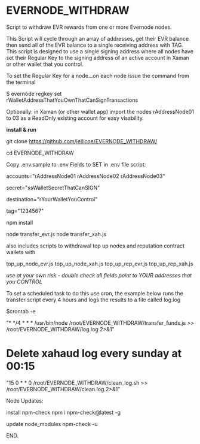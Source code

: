 # EVERNODE_WITHDRAW
Script to withdraw EVR rewards from one or more Evernode nodes.

This Script will cycle through an array of addresses, get their EVR balance then send all of the EVR balance to a single receiving address with TAG. This script is designed to use a single signing address where all nodes have set their Regular Key to the signing address of an active account in Xaman or other wallet that you control.

To set the Regular Key for a node...on each node issue the command from the terminal 

$ evernode regkey set rWalletAddressThatYouOwnThatCanSignTransactions

Optionally: in Xaman (or other wallet app) import the nodes rAddressNode01 to 03 as a ReadOnly existing account for easy visability.

**install & run**

git clone https://github.com/jellicoe/EVERNODE_WITHDRAW/

cd EVERNODE_WITHDRAW

Copy .env.sample to .env
Fields to SET in .env file script:

accounts="rAddressNode01
rAddressNode02
rAddressNode03"

secret="ssWalletSecretThatCanSIGN"

destination="rYourWalletYouControl"

tag="1234567"

npm install

node transfer_evr.js
node transfer_xah.js

also includes scripts to withdrawal top up nodes and reputation contract wallets with 

top_up_node_evr.js
top_up_node_xah.js
top_up_rep_evr.js
top_up_rep_xah.js

*use at your own risk - double check all fields point to YOUR addresses that you CONTROL*

To set a scheduled task to do this use cron, the example below runs the transfer script every 4 hours and logs the results to a file called log.log

$crontab -e

"* */4 * * * /usr/bin/node /root/EVERNODE_WITHDRAW/transfer_funds.js >> /root/EVERNODE_WITHDRAW/log.log 2>&1"
# Delete xahaud log every sunday at 00:15
"15 0 * * 0 /root/EVERNODE_WITHDRAW/clean_log.sh >> /root/EVERNODE_WITHDRAW/clean.log 2>&1"

Node Updates: 

install npm-check 
npm i npm-check@latest -g

update node_modules
npm-check -u

END.


